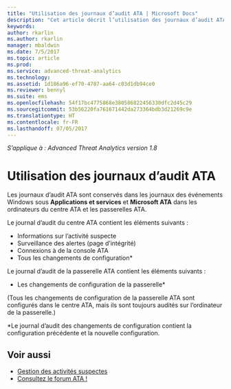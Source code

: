 ```yaml
---
title: "Utilisation des journaux d’audit ATA | Microsoft Docs"
description: "Cet article décrit l’utilisation des journaux d’audit ATA dans le journal des événements Windows."
keywords: 
author: rkarlin
ms.author: rkarlin
manager: mbaldwin
ms.date: 7/5/2017
ms.topic: article
ms.prod: 
ms.service: advanced-threat-analytics
ms.technology: 
ms.assetid: 1d186a96-ef70-4787-aa64-c03d1db94ce0
ms.reviewer: bennyl
ms.suite: ems
ms.openlocfilehash: 54f17bc4775868e380586822456330dfc2d45c29
ms.sourcegitcommit: 53b56220fa761671442da273364bdb3d21269c9e
ms.translationtype: HT
ms.contentlocale: fr-FR
ms.lasthandoff: 07/05/2017
---
```

*S’applique à : Advanced Threat Analytics version 1.8*

# <a name="working-with-ata-audit-logs"></a>Utilisation des journaux d’audit ATA

Les journaux d’audit ATA sont conservés dans les journaux des événements Windows sous **Applications et services** et **Microsoft ATA** dans les ordinateurs du centre ATA et les passerelles ATA.

Le journal d’audit du centre ATA contient les éléments suivants :
-   Informations sur l’activité suspecte
-   Surveillance des alertes (page d’intégrité)
-   Connexions à de la console ATA
-   Tous les changements de configuration*

Le journal d’audit de la passerelle ATA contient les éléments suivants :
-   Les changements de configuration de la passerelle* 

(Tous les changements de configuration de la passerelle ATA sont configurés dans le centre ATA, mais ils sont toujours audités sur l’ordinateur de la passerelle.)

*Le journal d’audit des changements de configuration contient la configuration précédente et la nouvelle configuration.


## <a name="see-also"></a>Voir aussi
- [Gestion des activités suspectes](working-with-suspicious-activities.md)
- [Consultez le forum ATA !](https://social.technet.microsoft.com/Forums/security/home?forum=mata)
